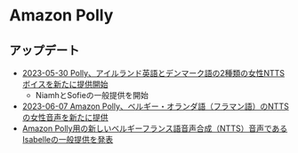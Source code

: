 # Amazon Polly

## アップデート

- [2023-05-30 Polly、アイルランド英語とデンマーク語の2種類の女性NTTSボイスを新たに提供開始](https://aws.amazon.com/jp/about-aws/whats-new/2023/05/amazon-polly-new-female-ntts-voices/)
  - NiamhとSofieの一般提供を開始
- [2023-06-07 Amazon Polly、ベルギー・オランダ語（フラマン語）のNTTSの女性音声を新たに提供](https://aws.amazon.com/about-aws/whats-new/2023/06/amazon-polly-female-ntts-voice-belgian-dutch-flemish/)
- [Amazon Polly用の新しいベルギーフランス語音声合成（NTTS）音声であるIsabelleの一般提供を発表](https://aws.amazon.com/jp/about-aws/whats-new/2023/08/amazon-polly-belgian-french-female-voice/)